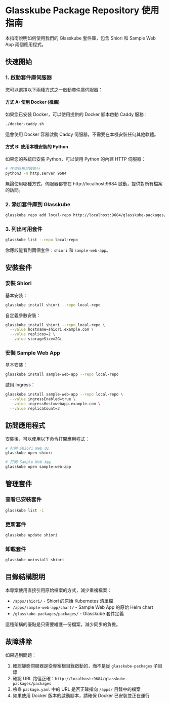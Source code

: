 # Glasskube Package Repository 使用指南

本指南說明如何使用我們的 Glasskube 套件庫，包含 Shiori 和 Sample Web App 兩個應用程式。

## 快速開始

### 1. 啟動套件庫伺服器

您可以選擇以下兩種方式之一啟動套件庫伺服器：

#### 方式 A: 使用 Docker (推薦)

如果您已安裝 Docker，可以使用提供的 Docker 腳本啟動 Caddy 服務：

```bash
./docker-caddy.sh
```

這會使用 Docker 容器啟動 Caddy 伺服器，不需要在本機安裝任何其他軟體。

#### 方式 B: 使用本機安裝的 Python

如果您的系統已安裝 Python，可以使用 Python 的內建 HTTP 伺服器：

```bash
# 在項目根目錄執行
python3 -m http.server 9684
```

無論使用哪種方式，伺服器都會在 http://localhost:9684 啟動，提供對所有檔案的訪問。

### 2. 添加套件庫到 Glasskube

```bash
glasskube repo add local-repo http://localhost:9684/glasskube-packages/packages
```

### 3. 列出可用套件

```bash
glasskube list --repo local-repo
```

你應該能看到兩個套件：`shiori` 和 `sample-web-app`。

## 安裝套件

### 安裝 Shiori

基本安裝：

```bash
glasskube install shiori --repo local-repo
```

自定義參數安裝：

```bash
glasskube install shiori --repo local-repo \
  --value hostname=shiori.example.com \
  --value replicas=2 \
  --value storageSize=2Gi
```

### 安裝 Sample Web App

基本安裝：

```bash
glasskube install sample-web-app --repo local-repo
```

啟用 Ingress：

```bash
glasskube install sample-web-app --repo local-repo \
  --value ingressEnabled=true \
  --value ingressHost=webapp.example.com \
  --value replicaCount=3
```

## 訪問應用程式

安裝後，可以使用以下命令打開應用程式：

```bash
# 打開 Shiori Web UI
glasskube open shiori

# 打開 Sample Web App
glasskube open sample-web-app
```

## 管理套件

### 查看已安裝套件

```bash
glasskube list -i
```

### 更新套件

```bash
glasskube update shiori
```

### 卸載套件

```bash
glasskube uninstall shiori
```

## 目錄結構說明

本專案使用直接引用原始檔案的方式，減少重複檔案：

- `/apps/shiori/` - Shiori 的原始 Kubernetes 清單檔
- `/apps/sample-web-app/chart/` - Sample Web App 的原始 Helm chart
- `/glasskube-packages/packages/` - Glasskube 套件定義

這種架構的優點是只需要維護一份檔案，減少同步的負擔。

## 故障排除

如果遇到問題：

1. 確認靜態伺服器是從專案根目錄啟動的，而不是從 `glasskube-packages` 子目錄
2. 確認 URL 路徑正確：`http://localhost:9684/glasskube-packages/packages`
3. 檢查 `package.yaml` 中的 URL 是否正確指向 `/apps/` 目錄中的檔案
4. 如果使用 Docker 版本的啟動腳本，請確保 Docker 已安裝並正在運行 